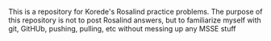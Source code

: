 This is a repository for Korede's Rosalind practice problems. The purpose of this repository is not to post Rosalind answers, but to familiarize myself with git, GitHUb, pushing, pulling, etc without messing up any MSSE stuff